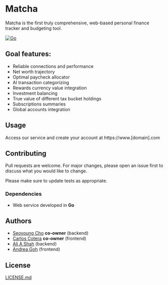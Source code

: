 # Matcha

Matcha is the first truly comprehensive, web-based personal finance tracker and budgeting tool.

[![Go](https://github.com/CarlosACJ55/matcha/actions/workflows/go.yml/badge.svg)](https://github.com/CarlosACJ55/matcha/actions/workflows/go.yml)

## Goal features:

* Reliable connections and performance
* Net worth trajectory
* Optimal paycheck allocator
* AI transaction categorizing
* Rewards currency value integration
* Investment balancing
* True value of different tax bucket holdings
* Subscriptions summaries
* Global accounts integration

## Usage

Access our service and create your account at https://www.[domain].com

## Contributing

Pull requests are welcome. For major changes, please open an issue first
to discuss what you would like to change.

Please make sure to update tests as appropriate.

### Dependencies

* Web service developed in **Go**

## Authors

* [Seoyoung Cho](https://github.com/seoyoungcho213) **co-owner** (backend)
* [Carlos Cotera](https://github.com/carlosacj55) **co-owner** (frontend)
* [Ali A Shah](https://github.com/alishah634) (backend)
* [Andrea Goh](https://github.com/andreag0101) (frontend)

## License

[LICENSE.md](LICENSE.md)
